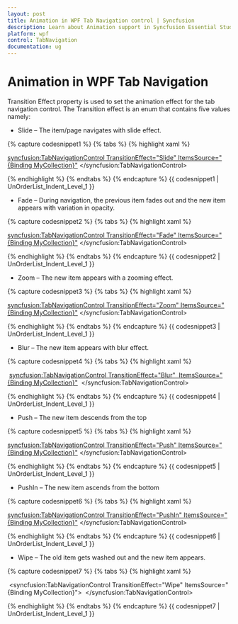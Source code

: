 ```yaml
---
layout: post
title: Animation in WPF Tab Navigation control | Syncfusion
description: Learn about Animation support in Syncfusion Essential Studio WPF Tab Navigation control, its elements and more.
platform: wpf
control: TabNavigation
documentation: ug
---
```


# Animation in WPF Tab Navigation

Transition Effect property is used to set the animation effect for the tab navigation control. The Transition effect is an enum that contains five values namely:

* Slide – The item/page navigates with slide effect.

{% capture codesnippet1 %}
{% tabs %}
{% highlight xaml %}

<syncfusion:TabNavigationControl TransitionEffect="Slide" ItemsSource="{Binding MyCollection}">
</syncfusion:TabNavigationControl>

{% endhighlight %}
{% endtabs %}
{% endcapture %}
{{ codesnippet1 | UnOrderList_Indent_Level_1 }}

* Fade – During navigation, the previous item fades out and the new item appears with variation in opacity.

{% capture codesnippet2 %}
{% tabs %}
{% highlight xaml %}

<syncfusion:TabNavigationControl TransitionEffect="Fade" ItemsSource="{Binding MyCollection}">
</syncfusion:TabNavigationControl>

{% endhighlight %}
{% endtabs %}
{% endcapture %}
{{ codesnippet2 | UnOrderList_Indent_Level_1 }}

* Zoom – The new item appears with a zooming effect.

{% capture codesnippet3 %}
{% tabs %}
{% highlight xaml %}

<syncfusion:TabNavigationControl TransitionEffect="Zoom" ItemsSource="{Binding MyCollection}">
</syncfusion:TabNavigationControl>

{% endhighlight %}
{% endtabs %}
{% endcapture %}
{{ codesnippet3 | UnOrderList_Indent_Level_1 }}

* Blur – The new item appears with blur effect.

{% capture codesnippet4 %}
{% tabs %}
{% highlight xaml %}

 <syncfusion:TabNavigationControl TransitionEffect="Blur"  ItemsSource="{Binding MyCollection}">
 </syncfusion:TabNavigationControl>

{% endhighlight %}
{% endtabs %}
{% endcapture %}
{{ codesnippet4 | UnOrderList_Indent_Level_1 }}

* Push – The new item descends from the top 

{% capture codesnippet5 %}
{% tabs %}
{% highlight xaml %}

<syncfusion:TabNavigationControl TransitionEffect="Push" ItemsSource="{Binding MyCollection}">
</syncfusion:TabNavigationControl>

{% endhighlight %}
{% endtabs %}
{% endcapture %}
{{ codesnippet5 | UnOrderList_Indent_Level_1 }}

* PushIn – The new item ascends from the bottom

{% capture codesnippet6 %}
{% tabs %}
{% highlight xaml %}

<syncfusion:TabNavigationControl TransitionEffect="PushIn" ItemsSource="{Binding MyCollection}">
</syncfusion:TabNavigationControl>

{% endhighlight %}
{% endtabs %}
{% endcapture %}
{{ codesnippet6 | UnOrderList_Indent_Level_1 }}

* Wipe – The old item gets washed out and the new item appears.

{% capture codesnippet7 %}
{% tabs %}
{% highlight xaml %}

 <syncfusion:TabNavigationControl TransitionEffect="Wipe" ItemsSource="{Binding MyCollection}">
 </syncfusion:TabNavigationControl>

{% endhighlight %}
{% endtabs %}
{% endcapture %}
{{ codesnippet7 | UnOrderList_Indent_Level_1 }}
